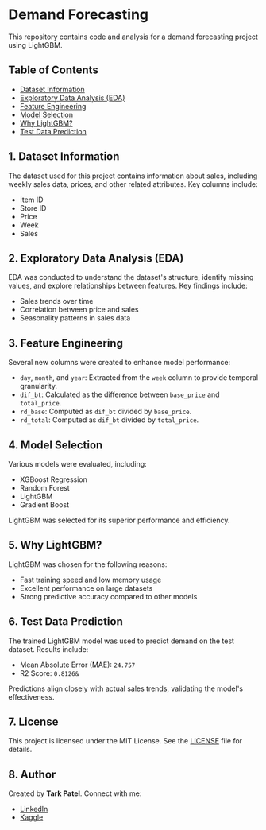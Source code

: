 
</head>
<body>
    <h1>Demand Forecasting</h1>

  <p>This repository contains code and analysis for a demand forecasting project using LightGBM.</p>

  <h2>Table of Contents</h2>
 <ul>
        <li><a href="#dataset-information">Dataset Information</a></li>
        <li><a href="#eda">Exploratory Data Analysis (EDA)</a></li>
        <li><a href="#feature-engineering">Feature Engineering</a></li>
        <li><a href="#model-selection">Model Selection</a></li>
        <li><a href="#lightgbm-choice">Why LightGBM?</a></li>
        <li><a href="#test-data-prediction">Test Data Prediction</a></li>
    </ul>

  <h2 id="dataset-information">1. Dataset Information</h2>
    <p>The dataset used for this project contains information about sales, including weekly sales data, prices, and other related attributes. Key columns include:</p>
    <ul>
        <li>Item ID</li>
        <li>Store ID</li>
        <li>Price</li>
        <li>Week</li>
        <li>Sales</li>
    </ul>

<h2 id="eda">2. Exploratory Data Analysis (EDA)</h2>
    <p>EDA was conducted to understand the dataset's structure, identify missing values, and explore relationships between features. Key findings include:</p>
    <ul>
        <li>Sales trends over time</li>
        <li>Correlation between price and sales</li>
        <li>Seasonality patterns in sales data</li>
    </ul>

  <h2 id="feature-engineering">3. Feature Engineering</h2>
    <p>Several new columns were created to enhance model performance:</p>
    <ul>
        <li><code>day</code>, <code>month</code>, and <code>year</code>: Extracted from the <code>week</code> column to provide temporal granularity.</li>
        <li><code>dif_bt</code>: Calculated as the difference between <code>base_price</code> and <code>total_price</code>.</li>
        <li><code>rd_base</code>: Computed as <code>dif_bt</code> divided by <code>base_price</code>.</li>
        <li><code>rd_total</code>: Computed as <code>dif_bt</code> divided by <code>total_price</code>.</li>
    </ul>

  <h2 id="model-selection">4. Model Selection</h2>
    <p>Various models were evaluated, including:</p>
    <ul>
        <li>XGBoost Regression</li>
        <li>Random Forest</li>
        <li>LightGBM</li>
        <li>Gradient Boost</li>
    </ul>
    <p>LightGBM was selected for its superior performance and efficiency.</p>

   <h2 id="lightgbm-choice">5. Why LightGBM?</h2>
    <p>LightGBM was chosen for the following reasons:</p>
    <ul>
        <li>Fast training speed and low memory usage</li>
        <li>Excellent performance on large datasets</li>
        <li>Strong predictive accuracy compared to other models</li>
    </ul>

   <h2 id="test-data-prediction">6. Test Data Prediction</h2>
    <p>The trained LightGBM model was used to predict demand on the test dataset. Results include:</p>
    <ul>
        <li>Mean Absolute Error (MAE): <code>24.757</code></li>
        <li>R2 Score: <code>0.8126&</code></li>
    </ul>
    <p>Predictions align closely with actual sales trends, validating the model's effectiveness.</p>

<h2 id="license">7. License</h2>
    <p>This project is licensed under the MIT License. See the <a href="https://opensource.org/licenses/MIT">LICENSE</a> file for details.</p>

 <h2 id="author">8. Author</h2>
    <p>Created by <strong>Tark Patel</strong>. Connect with me:</p>
    <ul>
        <li><a href="https://www.linkedin.com/in/tark-patel/">LinkedIn</a></li>
        <li><a href="https://www.kaggle.com/tark01">Kaggle</a></li>
    </ul>    
</body>
</html>

